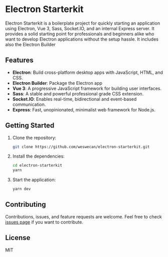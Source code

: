 # Electron Starterkit

Electron Starterkit is a boilerplate project for quickly starting an application using Electron, Vue 3, Sass, Socket.IO, and an internal Express server. It provides a solid starting point for professionals and beginners alike who want to develop Electron applications without the setup hassle. It includes also the Electron Builder

## Features

- **Electron**: Build cross-platform desktop apps with JavaScript, HTML, and CSS.
- **Electron Builder**: Package the Electron app
- **Vue 3**: A progressive JavaScript framework for building user interfaces.
- **Sass**: A stable and powerful professional grade CSS extension.
- **Socket.IO**: Enables real-time, bidirectional and event-based communication.
- **Express**: Fast, unopinionated, minimalist web framework for Node.js.

## Getting Started

1. Clone the repository:
    ```bash
    git clone https://github.com/weswecan/electron-starterkit.git
    ```

2. Install the dependencies:
    ```bash
    cd electron-starterkit
    yarn
    ```

3. Start the application:
    ```bash
    yarn dev
    ```

## Contributing

Contributions, issues, and feature requests are welcome. Feel free to check [issues page](https://github.com/weswecan/electron-starterkit/issues) if you want to contribute.

## License

MIT